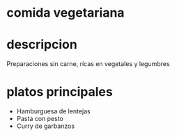 # comida vegetariana 

# descripcion 
Preparaciones sin carne, ricas en vegetales y legumbres

# platos principales 
- Hamburguesa de lentejas 
- Pasta con pesto 
- Curry de garbanzos